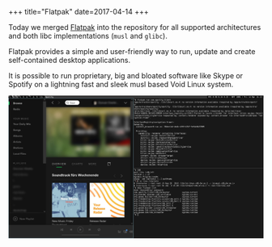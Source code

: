 +++
title="Flatpak"
date=2017-04-14
+++

Today we merged [Flatpak](http://flatpak.org) into the repository for all
supported architectures and both libc implementations (`musl` and `glibc`).

Flatpak provides a simple and user-friendly way to run, update and create
self-contained desktop applications.

It is possible to run proprietary, big and bloated software like Skype or Spotify
on a lightning fast and sleek musl based Void Linux system.

[![Flatpak](flatpak-musl.jpg "Flatpak")](flatpak-musl.jpg)
